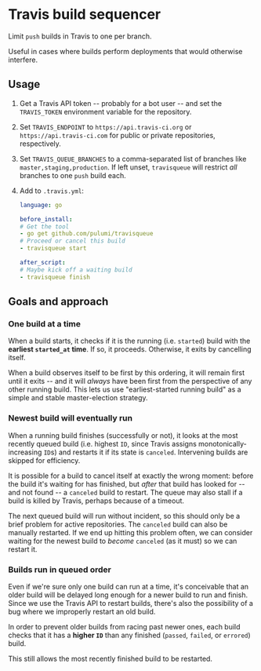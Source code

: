 # Travis build sequencer

Limit `push` builds in Travis to one per branch.

Useful in cases where builds perform deployments that would otherwise interfere.

## Usage

1. Get a Travis API token -- probably for a bot user -- and set the `TRAVIS_TOKEN` environment variable for the repository.

2. Set `TRAVIS_ENDPOINT` to `https://api.travis-ci.org` or `https://api.travis-ci.com` for public or private repositories, respectively.

3. Set `TRAVIS_QUEUE_BRANCHES` to a comma-separated list of branches like `master,staging,production`. If left unset, `travisqueue` will restrict *all* branches to one `push` build each.

4. Add to `.travis.yml`:

    ```yaml
    language: go

    before_install:
    # Get the tool
    - go get github.com/pulumi/travisqueue
    # Proceed or cancel this build
    - travisqueue start

    after_script:
    # Maybe kick off a waiting build
    - travisqueue finish
    ```

## Goals and approach

### One build at a time

When a build starts, it checks if it is the running (i.e. `started`) build with the **earliest `started_at` time**. If so, it proceeds. Otherwise, it exits by cancelling itself.

When a build observes itself to be first by this ordering, it will remain first until it exits -- and it will _always_ have been first from the perspective of any other running build. This lets us use "earliest-started running build" as a simple and stable master-election strategy.

### Newest build will eventually run

When a running build finishes (successfully or not), it looks at the most recently queued build (i.e. highest `ID`, since Travis assigns monotonically-increasing `ID`s) and restarts it if its state is `canceled`. Intervening builds are skipped for efficiency.

It is possible for a build to cancel itself at exactly the wrong moment: before the build it's waiting for has finished, but _after_ that build has looked for -- and not found -- a `canceled` build to restart. The queue may also stall if a build is killed by Travis, perhaps because of a timeout.

The next queued build will run without incident, so this should only be a brief problem for active repositories. The `canceled` build can also be manually restarted. If we end up hitting this problem often, we can consider waiting for the newest build to _become_ `canceled` (as it must) so we can restart it.

### Builds run in queued order

Even if we're sure only one build can run at a time, it's conceivable that an older build will be delayed long enough for a newer build to run and finish. Since we use the Travis API to restart builds, there's also the possibility of a bug where we improperly restart an old build.

In order to prevent older builds from racing past newer ones, each build checks that it has a **higher `ID`** than any finished (`passed`, `failed`, or `errored`) build.

This still allows the most recently finished build to be restarted.
